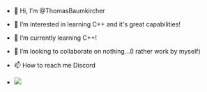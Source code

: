 - 👋 Hi, I’m @ThomasBaumkircher
- 👀 I’m interested in learning C++ and it's great capabilities!
- 🌱 I’m currently learning C++!
- 💞️ I’m looking to collaborate on nothing...(I rather work by myself)
- 📫 How to reach me Discord

- ![](https://repository-images.githubusercontent.com/367934588/4a27ae00-b73b-11eb-801b-36dd1756dc93)

<!---
ThomasBaumkircher/ThomasBaumkircher is a ✨ special ✨ repository because its `README.md` (this file) appears on your GitHub profile.
You can click the Preview link to take a look at your changes.
--->

